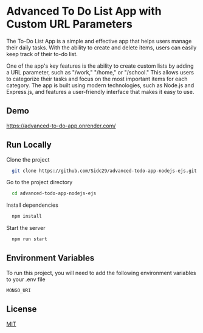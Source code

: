 
# Advanced To Do List App with Custom URL Parameters

The To-Do List App is a simple and effective app that helps users manage their daily tasks. With the ability to create and delete items, users can easily keep track of their to-do list. 

One of the app's key features is the ability to create custom lists by adding a URL parameter, such as "/work," "/home," or "/school." This allows users to categorize their tasks and focus on the most important items for each category. The app is built using modern technologies, such as Node.js and Express.js, and features a user-friendly interface that makes it easy to use.


## Demo

https://advanced-to-do-app.onrender.com/


## Run Locally

Clone the project

```bash
  git clone https://github.com/Sidc29/advanced-todo-app-nodejs-ejs.git
```

Go to the project directory

```bash
  cd advanced-todo-app-nodejs-ejs
```

Install dependencies

```bash
  npm install
```

Start the server

```bash
  npm run start
```


## Environment Variables

To run this project, you will need to add the following environment variables to your .env file

`MONGO_URI`


## License

[MIT](https://choosealicense.com/licenses/mit/)

